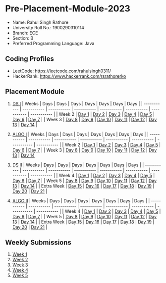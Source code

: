 # Pre-Placement-Module-2023

- Name: Rahul Singh Rathore
- University Roll No.: 1900290310114
- Branch: ECE
- Section: B
- Preferred Programming Language: Java

## Coding Profiles
- LeetCode: https://leetcode.com/rahulsingh0311/
- HackerRank: https://www.hackerrank.com/rsrathorerko

## Placement Module
1. [DS I](https://github.com/GRIMREAPER0311/Pre-Placement-Module-2023/tree/main/DS%20I)
    | Weeks | Days | Days | Days | Days | Days | Days | Days |
    | ----------- | ----------- | ----------- | ----------- | ----------- | ----------- | ----------- | ----------- | 
    | Week 2 | [Day 1](https://github.com/GRIMREAPER0311/Pre-Placement-Module-2023/tree/main/DS%20I/Day%201) | [Day 2](https://github.com/GRIMREAPER0311/Pre-Placement-Module-2023/tree/main/DS%20I/Day%202) | [Day 3](https://github.com/GRIMREAPER0311/Pre-Placement-Module-2023/tree/main/DS%20I/Day%203) | [Day 4](https://github.com/GRIMREAPER0311/Pre-Placement-Module-2023/tree/main/DS%20I/Day%204) | [Day 5](https://github.com/GRIMREAPER0311/Pre-Placement-Module-2023/tree/main/DS%20I/Day%205) | [Day 6](https://github.com/GRIMREAPER0311/Pre-Placement-Module-2023/tree/main/DS%20I/Day%206) | [Day 7](https://github.com/GRIMREAPER0311/Pre-Placement-Module-2023/tree/main/DS%20I/Day%207) |
    | Week 3 | [Day 8](https://github.com/GRIMREAPER0311/Pre-Placement-Module-2023/tree/main/DS%20I/Day%208) | [Day 9](https://github.com/GRIMREAPER0311/Pre-Placement-Module-2023/tree/main/DS%20I/Day%209) | [Day 10](https://github.com/GRIMREAPER0311/Pre-Placement-Module-2023/tree/main/DS%20I/Day%2010) | [Day 11](https://github.com/GRIMREAPER0311/Pre-Placement-Module-2023/tree/main/DS%20I/Day%2011) | [Day 12](https://github.com/GRIMREAPER0311/Pre-Placement-Module-2023/tree/main/DS%20I/Day%2012) | [Day 13](https://github.com/GRIMREAPER0311/Pre-Placement-Module-2023/tree/main/DS%20I/Day%2013) | [Day 14](https://github.com/GRIMREAPER0311/Pre-Placement-Module-2023/tree/main/DS%20I/Day%2014) |
    
2. [ALGO I](https://github.com/GRIMREAPER0311/Pre-Placement-Module-2023/tree/main/ALGO%20I)
    | Weeks | Days | Days | Days | Days | Days | Days | Days |
    | ----------- | ----------- | ----------- | ----------- | ----------- | ----------- | ----------- | ----------- |
    | Week 2 | [Day 1](https://github.com/GRIMREAPER0311/Pre-Placement-Module-2023/tree/main/ALGO%20I/Day%201) | [Day 2](https://github.com/GRIMREAPER0311/Pre-Placement-Module-2023/tree/main/ALGO%20I/Day%202) | [Day 3](https://github.com/GRIMREAPER0311/Pre-Placement-Module-2023/tree/main/ALGO%20I/Day%203) | [Day 4](https://github.com/GRIMREAPER0311/Pre-Placement-Module-2023/tree/main/ALGO%20I/Day%204) | [Day 5](https://github.com/GRIMREAPER0311/Pre-Placement-Module-2023/tree/main/ALGO%20I/Day%205) | [Day 6](https://github.com/GRIMREAPER0311/Pre-Placement-Module-2023/tree/main/ALGO%20I/Day%206) | [Day 7](https://github.com/GRIMREAPER0311/Pre-Placement-Module-2023/tree/main/ALGO%20I/Day%207) |
    | Week 3 | [Day 8](https://github.com/GRIMREAPER0311/Pre-Placement-Module-2023/tree/main/ALGO%20I/Day%208) | [Day 9](https://github.com/GRIMREAPER0311/Pre-Placement-Module-2023/tree/main/ALGO%20I/Day%209) | [Day 10](https://github.com/GRIMREAPER0311/Pre-Placement-Module-2023/tree/main/ALGO%20I/Day%2010) | [Day 11](https://github.com/GRIMREAPER0311/Pre-Placement-Module-2023/tree/main/ALGO%20I/Day%2011) | [Day 12](https://github.com/GRIMREAPER0311/Pre-Placement-Module-2023/tree/main/ALGO%20I/Day%2012) | [Day 13](https://github.com/GRIMREAPER0311/Pre-Placement-Module-2023/tree/main/ALGO%20I/Day%2013) | [Day 14](https://github.com/GRIMREAPER0311/Pre-Placement-Module-2023/tree/main/ALGO%20I/Day%2014)  
    
3. [DS II](https://github.com/GRIMREAPER0311/Pre-Placement-Module-2023/tree/main/DS%20II)
    | Weeks | Days | Days | Days | Days | Days | Days | Days |
    | ----------- | ----------- | ----------- | ----------- | ----------- | ----------- | ----------- | ----------- |
    | Week 4 | [Day 1](https://github.com/GRIMREAPER0311/Pre-Placement-Module-2023/tree/main/DS%20II/Day%201) | [Day 2](https://github.com/GRIMREAPER0311/Pre-Placement-Module-2023/tree/main/DS%20II/Day%202) | [Day 3](https://github.com/GRIMREAPER0311/Pre-Placement-Module-2023/tree/main/DS%20II/Day%203) | [Day 4](https://github.com/GRIMREAPER0311/Pre-Placement-Module-2023/tree/main/DS%20II/Day%204) | [Day 5](https://github.com/GRIMREAPER0311/Pre-Placement-Module-2023/tree/main/DS%20II/Day%205) | [Day 6](https://github.com/GRIMREAPER0311/Pre-Placement-Module-2023/tree/main/DS%20II/Day%206) | [Day 7](https://github.com/GRIMREAPER0311/Pre-Placement-Module-2023/tree/main/DS%20II/Day%207) | 
    | Week 5 | [Day 8](https://github.com/GRIMREAPER0311/Pre-Placement-Module-2023/tree/main/DS%20II/Day%208) | [Day 9](https://github.com/GRIMREAPER0311/Pre-Placement-Module-2023/tree/main/DS%20II/Day%209) | [Day 10](https://github.com/GRIMREAPER0311/Pre-Placement-Module-2023/tree/main/DS%20II/Day%2010) | [Day 11](https://github.com/GRIMREAPER0311/Pre-Placement-Module-2023/tree/main/DS%20II/Day%2011) | [Day 12](https://github.com/GRIMREAPER0311/Pre-Placement-Module-2023/tree/main/DS%20II/Day%2012) | [Day 13](https://github.com/GRIMREAPER0311/Pre-Placement-Module-2023/tree/main/DS%20II/Day%2013) | [Day 14](https://github.com/GRIMREAPER0311/Pre-Placement-Module-2023/tree/main/DS%20II/Day%2014) |
    | Extra Week | [Day 15](https://github.com/GRIMREAPER0311/Pre-Placement-Module-2023/tree/main/DS%20II/Day%2015) | [Day 16](https://github.com/GRIMREAPER0311/Pre-Placement-Module-2023/tree/main/DS%20II/Day%2016) | [Day 17](https://github.com/GRIMREAPER0311/Pre-Placement-Module-2023/tree/main/DS%20II/Day%2017) | [Day 18](https://github.com/GRIMREAPER0311/Pre-Placement-Module-2023/tree/main/DS%20II/Day%2018) | [Day 19](https://github.com/GRIMREAPER0311/Pre-Placement-Module-2023/tree/main/DS%20II/Day%2019) | [Day 20](https://github.com/GRIMREAPER0311/Pre-Placement-Module-2023/tree/main/DS%20II/Day%2020) | [Day 21](https://github.com/GRIMREAPER0311/Pre-Placement-Module-2023/tree/main/DS%20II/Day%2021) |
    
4. [ALGO II](https://github.com/GRIMREAPER0311/Pre-Placement-Module-2023/tree/main/ALGO%20II)
    | Weeks | Days | Days | Days | Days | Days | Days | Days |
    | ----------- | ----------- | ----------- | ----------- | ----------- | ----------- | ----------- | ----------- |
    | Week 4 | [Day 1](https://github.com/GRIMREAPER0311/Pre-Placement-Module-2023/tree/main/ALGO%20II/Day%201) | [Day 2](https://github.com/GRIMREAPER0311/Pre-Placement-Module-2023/tree/main/ALGO%20II/Day%202) | [Day 3](https://github.com/GRIMREAPER0311/Pre-Placement-Module-2023/tree/main/ALGO%20II/Day%203) | [Day 4](https://github.com/GRIMREAPER0311/Pre-Placement-Module-2023/tree/main/ALGO%20II/Day%204) | [Day 5](https://github.com/GRIMREAPER0311/Pre-Placement-Module-2023/tree/main/ALGO%20II/Day%205) | [Day 6](https://github.com/GRIMREAPER0311/Pre-Placement-Module-2023/tree/main/ALGO%20II/Day%206) | [Day 7](https://github.com/GRIMREAPER0311/Pre-Placement-Module-2023/tree/main/ALGO%20II/Day%207) |
    | Week 5 | [Day 8](https://github.com/GRIMREAPER0311/Pre-Placement-Module-2023/tree/main/ALGO%20II/Day%208) | [Day 9](https://github.com/GRIMREAPER0311/Pre-Placement-Module-2023/tree/main/ALGO%20II/Day%209) | [Day 10](https://github.com/GRIMREAPER0311/Pre-Placement-Module-2023/tree/main/ALGO%20II/Day%2010) | [Day 11](https://github.com/GRIMREAPER0311/Pre-Placement-Module-2023/tree/main/ALGO%20II/Day%2011) | [Day 12](https://github.com/GRIMREAPER0311/Pre-Placement-Module-2023/tree/main/ALGO%20II/Day%2012) | [Day 13](https://github.com/GRIMREAPER0311/Pre-Placement-Module-2023/tree/main/ALGO%20II/Day%2013) | [Day 14](https://github.com/GRIMREAPER0311/Pre-Placement-Module-2023/tree/main/ALGO%20II/Day%2014) |
    | Extra Week | [Day 15](https://github.com/GRIMREAPER0311/Pre-Placement-Module-2023/tree/main/ALGO%20II/Day%2015) | [Day 16](https://github.com/GRIMREAPER0311/Pre-Placement-Module-2023/tree/main/ALGO%20II/Day%2016) | [Day 17](https://github.com/GRIMREAPER0311/Pre-Placement-Module-2023/tree/main/ALGO%20II/Day%2017) | [Day 18](https://github.com/GRIMREAPER0311/Pre-Placement-Module-2023/tree/main/ALGO%20II/Day%2018) | [Day 19](https://github.com/GRIMREAPER0311/Pre-Placement-Module-2023/tree/main/ALGO%20II/Day%2019) | [Day 20](https://github.com/GRIMREAPER0311/Pre-Placement-Module-2023/tree/main/ALGO%20II/Day%2020) | [Day 21](https://github.com/GRIMREAPER0311/Pre-Placement-Module-2023/tree/main/ALGO%20II/Day%2021) |

## Weekly Submissions
1. [Week 1](https://github.com/GRIMREAPER0311/Pre-Placement-Module-2023/tree/main/Weekly%20Submissions/Week%201)
2. [Week 2](https://github.com/GRIMREAPER0311/Pre-Placement-Module-2023/tree/main/Weekly%20Submissions/Week%202)
3. [Week 3](https://github.com/GRIMREAPER0311/Pre-Placement-Module-2023/tree/main/Weekly%20Submissions/Week%203)
4. [Week 4](https://github.com/GRIMREAPER0311/Pre-Placement-Module-2023/tree/main/Weekly%20Submissions/Week%204)
5. [Week 5](https://github.com/GRIMREAPER0311/Pre-Placement-Module-2023/tree/main/Weekly%20Submissions/Week%205)
